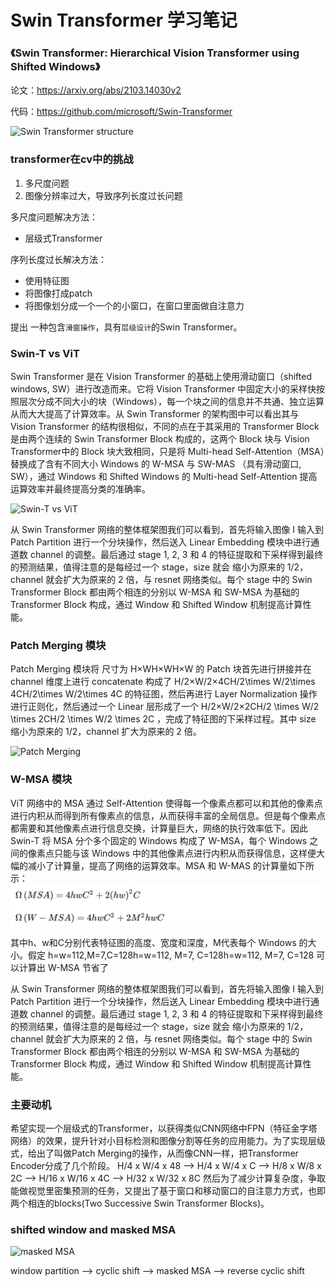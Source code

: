 <!--
 * @Author: kavinbj
 * @Date: 2022-09-14 21:26:54
 * @LastEditTime: 2022-09-15 12:15:59
 * @FilePath: README.md
 * @Description: 
 * 
 * Copyright (c) 2022 by kavinbj, All Rights Reserved. 
-->
# Swin Transformer 学习笔记

### 《Swin Transformer: Hierarchical Vision Transformer using Shifted Windows》

论文：https://arxiv.org/abs/2103.14030v2

代码：https://github.com/microsoft/Swin-Transformer

![Swin Transformer structure](https://pic3.zhimg.com/80/v2-9a475a9b8389c48ea61da8f0b821fe56_1440w.jpg)


### transformer在cv中的挑战
1. 多尺度问题
2. 图像分辨率过大，导致序列长度过长问题

多尺度问题解决方法：
- 层级式Transformer

序列长度过长解决方法：
- 使用特征图
- 将图像打成patch
- 将图像划分成一个一个的小窗口，在窗口里面做自注意力

提出 一种包含`滑窗操作`，具有`层级设计`的Swin Transformer。

### Swin-T vs ViT
Swin Transformer 是在 Vision Transformer 的基础上使用滑动窗口（shifted windows, SW）进行改造而来。它将 Vision Transformer 中固定大小的采样快按照层次分成不同大小的块（Windows），每一个块之间的信息并不共通、独立运算从而大大提高了计算效率。从 Swin Transformer 的架构图中可以看出其与 Vision Transformer 的结构很相似，不同的点在于其采用的 Transformer Block 是由两个连续的 Swin Transformer Block 构成的，这两个 Block 块与 Vision Transformer中的 Block 块大致相同，只是将 Multi-head Self-Attention（MSA）替换成了含有不同大小 Windows 的 W-MSA 与 SW-MAS （具有滑动窗口, SW），通过 Windows 和 Shifted Windows 的 Multi-head Self-Attention 提高运算效率并最终提高分类的准确率。

![Swin-T vs ViT](https://picx.zhimg.com/80/v2-f55babd13885e3c867084ed28d0090e3_1440w.jpg?source=1940ef5c)

从 Swin Transformer 网络的整体框架图我们可以看到，首先将输入图像 I 输入到 Patch Partition 进行一个分块操作，然后送入 Linear Embedding 模块中进行通道数 channel 的调整。最后通过 stage 1, 2, 3 和 4 的特征提取和下采样得到最终的预测结果，值得注意的是每经过一个 stage，size 就会 缩小为原来的 1/2，channel 就会扩大为原来的 2 倍，与 resnet 网络类似。每个 stage 中的 Swin Transformer Block 都由两个相连的分别以 W-MSA 和 SW-MSA 为基础的 Transformer Block 构成，通过 Window 和 Shifted Window 机制提高计算性能。

### Patch Merging 模块
Patch Merging 模块将 尺寸为 H×WH×WH×W 的 Patch 块首先进行拼接并在 channel 维度上进行 concatenate 构成了 H/2×W/2×4CH/2\times W/2\times 4CH/2\times W/2\times 4C 的特征图，然后再进行 Layer Normalization 操作进行正则化，然后通过一个 Linear 层形成了一个 H/2×W/2×2CH/2 \times W/2 \times 2CH/2 \times W/2 \times 2C ，完成了特征图的下采样过程。其中 size 缩小为原来的 1/2，channel 扩大为原来的 2 倍。

![Patch Merging](https://pica.zhimg.com/80/v2-818b0a671184f4e31d568fb065b5c507_1440w.jpg?source=1940ef5c)


### W-MSA 模块
ViT 网络中的 MSA 通过 Self-Attention 使得每一个像素点都可以和其他的像素点进行内积从而得到所有像素点的信息，从而获得丰富的全局信息。但是每个像素点都需要和其他像素点进行信息交换，计算量巨大，网络的执行效率低下。因此 Swin-T 将 MSA 分个多个固定的 Windows 构成了 W-MSA，每个 Windows 之间的像素点只能与该 Windows 中的其他像素点进行内积从而获得信息，这样便大幅的减小了计算量，提高了网络的运算效率。MSA 和 W-MAS 的计算量如下所示：
![W-MSA](https://github.com/kavinbj/vision_transformer_notebook/blob/main/Swin_transformer/swin_T.jpg)

其中h、w和C分别代表特征图的高度、宽度和深度，M代表每个 Windows 的大小。假定 h=w=112,M=7,C=128h=w=112, M=7, C=128h=w=112, M=7, C=128 可以计算出 W-MSA 节省了





从 Swin Transformer 网络的整体框架图我们可以看到，首先将输入图像 I 输入到 Patch Partition 进行一个分块操作，然后送入 Linear Embedding 模块中进行通道数 channel 的调整。最后通过 stage 1, 2, 3 和 4 的特征提取和下采样得到最终的预测结果，值得注意的是每经过一个 stage，size 就会 缩小为原来的 1/2，channel 就会扩大为原来的 2 倍，与 resnet 网络类似。每个 stage 中的 Swin Transformer Block 都由两个相连的分别以 W-MSA 和 SW-MSA 为基础的 Transformer Block 构成，通过 Window 和 Shifted Window 机制提高计算性能。


### 主要动机
希望实现一个层级式的Transformer，以获得类似CNN网络中FPN（特征金字塔网络）的效果，提升针对小目标检测和图像分割等任务的应用能力。为了实现层级式，给出了叫做Patch Merging的操作，从而像CNN一样，把Transformer Encoder分成了几个阶段。
H/4 x W/4 x 48 --> H/4 x W/4 x C --> H/8 x W/8 x 2C --> H/16 x W/16 x 4C --> H/32 x W/32 x 8C 
然后为了减少计算复杂度，争取能做视觉里密集预测的任务，又提出了基于窗口和移动窗口的自注意力方式，也即两个相连的blocks(Two Successive Swin Transformer Blocks)。

### shifted window and masked MSA
![masked MSA](https://pic1.zhimg.com/80/v2-84b7dd5ba83bf0c686a133dec758d974_1440w.jpg)

window partition --> cyclic shift --> masked MSA --> reverse cyclic shift



















